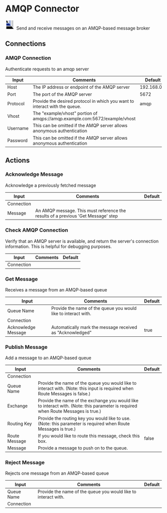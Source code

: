 # AMQP Connector

![AMQP](./assets/amqp.png#connector-icon)
Send and receive messages on an AMQP-based message broker

## Connections

### AMQP Connection

Authenticate requests to an amqp server

| Input    | Comments                                                                   | Default     |
| -------- | -------------------------------------------------------------------------- | ----------- |
| Host     | The IP address or endpoint of the AMQP server                              | 192.168.0.1 |
| Port     | The port of the AMQP server                                                | 5672        |
| Protocol | Provide the desired protocol in which you want to interact with the queue. | amqp        |
| Vhost    | The "example/vhost" portion of amqps://amqp.example.com:5672/example/vhost |             |
| Username | This can be omitted if the AMQP server allows anonymous authentication     |             |
| Password | This can be omitted if the AMQP server allows anonymous authentication     |             |

## Actions

### Acknowledge Message

Acknowledge a previously fetched message

| Input      | Comments                                                                          | Default |
| ---------- | --------------------------------------------------------------------------------- | ------- |
| Connection |                                                                                   |         |
| Message    | An AMQP message. This must reference the results of a previous 'Get Message' step |         |

### Check AMQP Connection

Verify that an AMQP server is available, and return the server's connection information. This is helpful for debugging purposes.

| Input      | Comments | Default |
| ---------- | -------- | ------- |
| Connection |          |         |

### Get Message

Receives a message from an AMQP-based queue

| Input               | Comments                                                       | Default |
| ------------------- | -------------------------------------------------------------- | ------- |
| Queue Name          | Provide the name of the queue you would like to interact with. |         |
| Connection          |                                                                |         |
| Acknowledge Message | Automatically mark the message received as "Acknowledged"      | true    |

### Publish Message

Add a message to an AMQP-based queue

| Input         | Comments                                                                                                                          | Default |
| ------------- | --------------------------------------------------------------------------------------------------------------------------------- | ------- |
| Connection    |                                                                                                                                   |         |
| Queue Name    | Provide the name of the queue you would like to interact with. (Note: this input is required when Route Messages is false.)       |         |
| Exchange      | Provide the name of the exchange you would like to interact with. (Note: this parameter is required when Route Messages is true.) |         |
| Routing Key   | Provide the routing key you would like to use. (Note: this parameter is required when Route Messages is true.)                    |         |
| Route Message | If you would like to route this message, check this box.                                                                          | false   |
| Message       | Provide a message to push on to the queue.                                                                                        |         |

### Reject Message

Rejects one message from an AMQP-based queue

| Input      | Comments                                                       | Default |
| ---------- | -------------------------------------------------------------- | ------- |
| Queue Name | Provide the name of the queue you would like to interact with. |         |
| Connection |                                                                |         |
